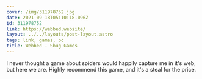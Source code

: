 ```yaml
---
cover: /img/311978752.jpg
date: 2021-09-18T05:10:18.096Z
id: 311978752
link: https://webbed.website/
layout: ../../layouts/post-layout.astro
tags: link, games, pc
title: Webbed - Sbug Games
---
```


I never thought a game about spiders would happily capture me in it's web, but here we are. Highly recommend this game, and it's a steal for the price.

